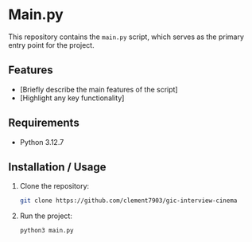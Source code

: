 # Main.py

This repository contains the `main.py` script, which serves as the primary entry point for the project.

## Features

- [Briefly describe the main features of the script]
- [Highlight any key functionality]

## Requirements

- Python 3.12.7

## Installation / Usage

1. Clone the repository:
    ```bash
    git clone https://github.com/clement7903/gic-interview-cinema
    ```
2. Run the project:
    ```bash
    python3 main.py
    ```